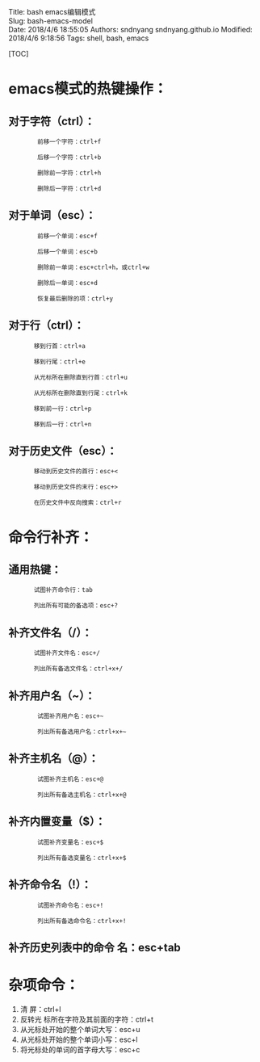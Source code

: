 Title: bash emacs编辑模式   
Slug: bash-emacs-model    
Date: 2018/4/6 18:55:05
Authors: sndnyang sndnyang.github.io
Modified: 2018/4/6 9:18:56
Tags: shell, bash, emacs

[TOC]


# emacs模式的热键操作：

## 对于字符（ctrl）：

            前移一个字符：ctrl+f

            后移一个字符：ctrl+b

            删除前一字符：ctrl+h

            删除后一字符：ctrl+d

## 对于单词（esc）：

            前移一个单词：esc+f

            后移一个单词：esc+b

            删除前一单词：esc+ctrl+h，或ctrl+w

            删除后一单词：esc+d

            恢复最后删除的项：ctrl+y

## 对于行（ctrl）：

           移到行首：ctrl+a

           移到行尾：ctrl+e

           从光标所在删除直到行首：ctrl+u

           从光标所在删除直到行尾：ctrl+k

           移到前一行：ctrl+p

           移到后一行：ctrl+n

## 对于历史文件（esc）：

           移动到历史文件的首行：esc+<

           移动到历史文件的末行：esc+>

           在历史文件中反向搜索：ctrl+r

# 命令行补齐：

## 通用热键：

           试图补齐命令行：tab

           列出所有可能的备选项：esc+?

## 补齐文件名（/）：

           试图补齐文件名：esc+/

           列出所有备选文件名：ctrl+x+/

## 补齐用户名（~）：

            试图补齐用户名：esc+~

            列出所有备选用户名：ctrl+x+~

## 补齐主机名（@）：

            试图补齐主机名：esc+@

            列出所有备选主机名：ctrl+x+@

## 补齐内置变量（$）：

            试图补齐变量名：esc+$

            列出所有备选变量名：ctrl+x+$

## 补齐命令名（!）：

            试图补齐命令名：esc+!

            列出所有备选命令名：ctrl+x+!

## 补齐历史列表中的命令 名：esc+tab

# 杂项命令：

1. 清 屏：ctrl+l
2. 反转光 标所在字符及其前面的字符：ctrl+t
3. 从光标处开始的整个单词大写：esc+u
4. 从光标处开始的整个单词小写：esc+l
5. 将光标处的单词的首字母大写：esc+c